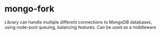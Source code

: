 # mongo-fork
Library can handle multiple different connections to MongoDB databases, using node-pool queuing, balancing features. Can be used as a middleware
